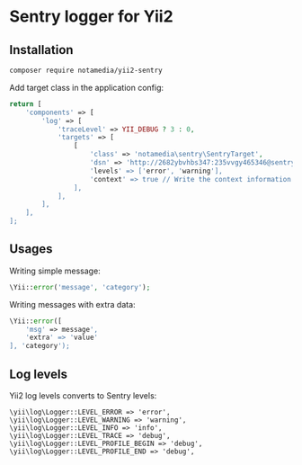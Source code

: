 # Sentry logger for Yii2

## Installation

```bash
composer require notamedia/yii2-sentry
```

Add target class in the application config:

```php
return [
    'components' => [
	    'log' => [
		    'traceLevel' => YII_DEBUG ? 3 : 0,
		    'targets' => [
			    [
				    'class' => 'notamedia\sentry\SentryTarget',
				    'dsn' => 'http://2682ybvhbs347:235vvgy465346@sentry.com/1,
				    'levels' => ['error', 'warning'],
				    'context' => true // Write the context information (dump user information, system variables, etc.)
			    ],
		    ],
	    ],
    ],
];
```

## Usages

Writing simple message:

```php
\Yii::error('message', 'category');
```

Writing messages with extra data:

```php
\Yii::error([
    'msg' => message',
    'extra' => 'value'
], 'category');
```

## Log levels

Yii2 log levels converts to Sentry levels:

```
\yii\log\Logger::LEVEL_ERROR => 'error',
\yii\log\Logger::LEVEL_WARNING => 'warning',
\yii\log\Logger::LEVEL_INFO => 'info',
\yii\log\Logger::LEVEL_TRACE => 'debug',
\yii\log\Logger::LEVEL_PROFILE_BEGIN => 'debug',
\yii\log\Logger::LEVEL_PROFILE_END => 'debug',
```